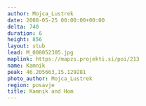 ```yaml
---
author: Mojca_Lustrek
date: 2008-05-25 00:00:00+00:00
delta: 740
duration: 6
height: 856
layout: stub
lead: M_008052305.jpg
maplink: https://mapzs.projekti.si/poi/213
name: Kamnik
peak: 46.205663,15.129281
photo_author: Mojca_Lustrek
region: posavje
title: Kamnik and Hom
---
```

